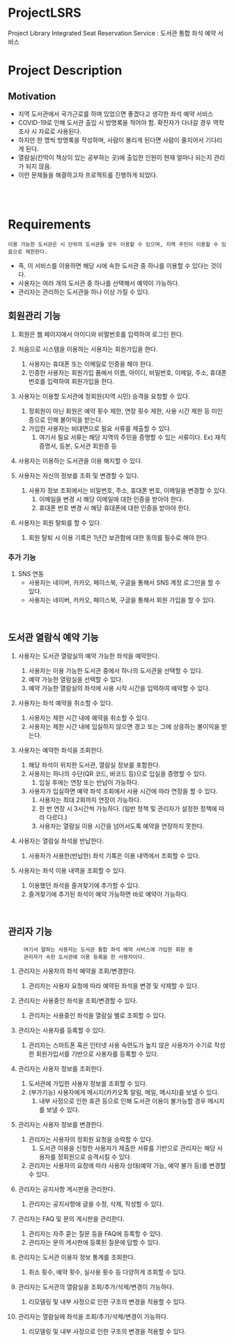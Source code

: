 # ProjectLSRS
Project Library Integrated Seat Reservation Service : 도서관 통합 좌석 예약 서비스

# Project Description
## Motivation
- 지역 도서관에서 국가근로를 하며 있었으면 좋겠다고 생각한 좌석 예약 서비스
- COVID-19로 인해 도서관 출입 시 방명록을 적어야 함. 확진자가 다녀갈 경우 역학조사 시 자료로 사용된다.
- 하지만 한 명씩 방명록을 작성하며, 사람이 몰리게 된다면 사람이 줄지어서 기다리게 된다.
- 열람실(칸막이 책상이 있는 공부하는 곳)에 출입한 인원이 현재 얼마나 되는지 관리가 되지 않음.
- 이런 문제들을 해결하고자 프로젝트를 진행하게 되었다.

<br><br>

# Requirements

`이용 가능한 도서관은 시 단위의 도서관들 모두 이용할 수 있으며, 지역 주민이 이용할 수 있음으로 제한한다.`
- 즉, 이 서비스를 이용하면 해당 시에 속한 도서관 중 하나를 이용할 수 있다는 것이다.
- 사용자는 여러 개의 도서관 중 하나를 선택해서 예약이 가능하다.
- 관리자는 관리하는 도서관을 하나 이상 가질 수 있다.

## 회원관리 기능
1. 회원은 웹 페이지에서 아이디와 비멀번호를 입력하여 로그인 한다.

1. 처음으로 시스템을 이용하는 사용자는 회원가입을 한다.
     1. 사용자는 휴대폰 또는 이메일로 인증을 해야 한다.
     1. 인증한 사용자는 회원가입 폼에서 이름, 아이디, 비밀번호, 이메일, 주소, 휴대폰 번호를 입력하여 회원가입을 한다.

1. 사용자는 이용할 도서관에 정회원(지역 시민) 승격을 요청할 수 있다.
     1. 정회원이 아닌 회원은 예약 횟수 제한, 연장 횟수 제한, 사용 시간 제한 등 미인증으로 인해 불이익을 받는다.
     1. 가입한 사용자는 비대면으로 필요 서류를 제출할 수 있다.
          1. 여기서 필요 서류는 해당 지역의 주민을 증명할 수 있는 서류이다. Ex) 재직 증명서, 등본, 도서관 회원증 등

1. 사용자는 이용하는 도서관을 이용 해지할 수 있다.

1. 사용자는 자신의 정보를 조회 및 변경할 수 있다.
     1. 사용자 정보 조회에서는 비밀번호, 주소, 휴대폰 번호, 이메일을 변경할 수 있다.
         1. 이메일을 변경 시 해당 이메일에 대한 인증을 받아야 한다.
         1. 휴대폰 번호 변경 시 해당 휴대폰에 대한 인증을 받아야 한다.

1. 사용자는 회원 탈퇴를 할 수 있다.
     1. 회원 탈퇴 시 이용 기록은 1년간 보관함에 대한 동의를 필수로 해야 한다.

### 추가 기능
1. SNS 연동
     - 사용자는 네이버, 카카오, 페이스북, 구글을 통해서 SNS 계정 로그인을 할 수 있다.
     - 사용자는 네이버, 카카오, 페이스북, 구글을 통해서 회원 가입을 할 수 있다.
<br>

## 도서관 열람식 예약 기능
1. 사용자는 도서관 열람실의 예약 가능한 좌석을 예약한다.
     1. 사용자는 이용 가능한 도서관 중에서 하나의 도서관을 선택할 수 있다.
     1. 예약 가능한 열람실을 선택할 수 있다.
     1. 예약 가능한 열람실의 좌석에 사용 시작 시간을 입력하여 예약할 수 있다.

1. 사용자는 좌석 예약을 취소할 수 있다.
     1. 사용자는 제한 시간 내에 예약을 취소할 수 있다.
     1. 사용자는 제한 시간 내에 입실하지 않으면 경고 또는 그에 상응하는 불이익을 받는다.

1. 사용자는 예약한 좌석을 조회한다.
     1. 해당 좌석이 위치한 도서관, 열람실 정보를 포함한다.
     1. 사용자는 하나의 수단(QR 코드, 바코드 등)으로 입실을 증명할 수 있다.
          1. 입실 후에는 연장 또는 반납이 가능하다.
     1. 사용자가 입실하면 예약 좌석 조회에서 사용 시간에 따라 연장을 할 수 있다.
          1. 사용자는 최대 2회까지 연장이 가능하다.
          1. 한 번 연장 시 3시간씩 가능하다. (일반 정책 및 관리자가 설정한 정책에 따라 다르다.)
          1. 사용자는 열람실 이용 시간을 넘어서도록 예약을 연장하지 못한다.

1. 사용자는 열람실 좌석을 반납한다.
     1. 사용자가 사용한(반납한) 좌석 기록은 이용 내역에서 조회할 수 있다.

1. 사용자는 좌석 이용 내역을 조회할 수 있다.
     1. 이용했던 좌석을 즐겨찾기에 추가할 수 있다.
     1. 즐겨찾기에 추가된 좌석이 예약 가능하면 바로 예약이 가능하다.
<br>

## 관리자 기능
```
     여기서 말하는 사용자는 도서관 통합 좌석 예약 서비스에 가입한 회원 중
     관리자가 속한 도서관에 이용 등록을 한 사용자이다.
```

1. 관리자는 사용자의 좌석 예약을 조회/변경한다.
     1. 관리자는 사용자 요청에 따라 예약된 좌석을 변경 및 삭제할 수 있다.

1. 관리자는 사용중인 좌석을 조회/변경할 수 있다.
     1. 관리자는 사용중인 좌석을 열람실 별로 조회할 수 있다.

1. 관리자는 사용자를 등록할 수 있다.
     1. 관리자는 스마트폰 혹은 인터넷 사용 숙련도가 높지 않은 사용자가 수기로 작성한 회원가입서를 기반으로 사용자를 등록할 수 있다.

1. 관리자는 사용자 정보를 조회한다.
     1. 도서관에 가입한 사용자 정보를 조회할 수 있다.
     1. (부가기능) 사용자에게 메시지(카카오톡 알림, 메일, 메시지)를 보낼 수 있다.
          1. 내부 사정으로 인한 휴관 등으로 인해 도서관 이용이 불가능할 경우 메시지를 보낼 수 있다.

1. 관리자는 사용자 정보를 변경한다.
     1. 관리자는 사용자의 정회원 요청을 승락할 수 있다.
          1. 도서관 이용을 신청한 사용자가 제출한 서류를 기반으로 관리자는 해당 사용자를 정회원으로 승격시킬 수 있다.
     1. 관리자는 사용자의 요청에 따라 사용자 상태(예약 가능, 예약 불가 등)를 변경할 수 있다.

1. 관리자는 공지사항 게시판을 관리한다.
     1. 관리자는 공지사항에 글을 수정, 삭제, 작성할 수 있다.

1. 관리자는 FAQ 및 문의 게시판을 관리한다.
     1. 관리자는 자주 묻는 질문 등을 FAQ에 등록할 수 있다.
     1. 관리자는 문의 게시판에 등록된 질문에 답할 수 있다.

1. 관리자는 도서관 이용자 정보 통계를 조회한다.
     1. 취소 횟수, 예약 횟수, 실사용 횟수 등 다양하게 조회할 수 있다.

1. 관리자는 도서관의 열람실을 조회/추가/삭제/변경이 가능하다.
     1. 리모델링 및 내부 사정으로 인한 구조의 변경을 적용할 수 있다.

1. 관리자는 열람실에 좌석을 조회/추가/삭제/변경이 가능하다.
     1. 리모델링 및 내부 사정으로 인한 구조의 변경을 적용할 수 있다.